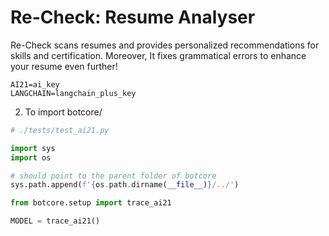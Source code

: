 # Re-Check: Resume Analyser
Re-Check scans resumes and provides personalized recommendations for skills and certification. 
Moreover, It fixes grammatical errors to enhance your resume even further!

```
AI21=ai_key
LANGCHAIN=langchain_plus_key
```
2. To import botcore/

```python
# ./tests/test_ai21.py

import sys
import os

# should point to the parent folder of botcore
sys.path.append(f'{os.path.dirname(__file__)}/../')

from botcore.setup import trace_ai21

MODEL = trace_ai21()
```
